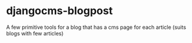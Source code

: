 # djangocms-blogpost
A few primitive tools for a blog that has a cms page for each article (suits blogs with few articles)
